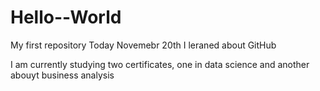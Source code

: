# Hello--World
My first repository
Today Novemebr 20th I leraned about GitHub



I am currently studying two certificates, one in data science and another abouyt business analysis

